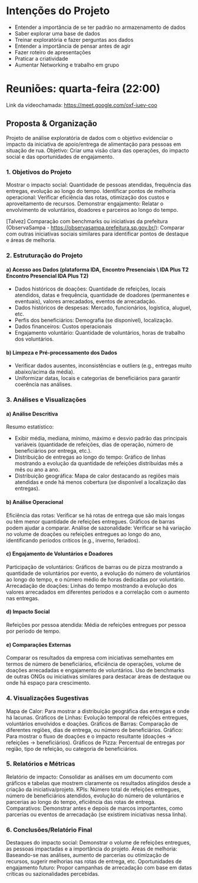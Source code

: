 Intenções do Projeto 
=============================================

- Entender a importância de se ter padrão no armazenamento de dados
- Saber explorar uma base de dados
- Treinar exploratória e fazer perguntas aos dados
- Entender a importância de pensar antes de agir
- Fazer roteiro de apresentações
- Praticar a criatividade
- Aumentar Networking e trabalho em grupo

# Reuniões: quarta-feira (22:00)
Link da videochamada: https://meet.google.com/oxf-iuev-coo

## Proposta & Organização
Projeto de análise exploratória de dados com o objetivo evidenciar o impacto da iniciativa de apoio/entrega de alimentação para pessoas em situação de rua.
Objetivo: Criar uma visão clara das operações, do impacto social e das oportunidades de engajamento.

### 1. Objetivos do Projeto
Mostrar o impacto social: Quantidade de pessoas atendidas, frequência das entregas, evolução ao longo do tempo.
Identificar pontos de melhoria operacional: Verificar eficiência das rotas, otimização dos custos e aproveitamento de recursos.
Demonstrar engajamento: Relatar o envolvimento de voluntários, doadores e parceiros ao longo do tempo.

[Talvez] Comparação com benchmarks ou iniciativas da prefeitura (ObservaSampa - https://observasampa.prefeitura.sp.gov.br/): Comparar com outras iniciativas sociais similares para identificar pontos de destaque e áreas de melhoria.

### 2. Estruturação do Projeto
#### a) Acesso aos Dados (plataforma IDA, Encontro Presenciais \ IDA Plus T2 Encontro Presencial IDA Plus T2)
- Dados históricos de doações: Quantidade de refeições, locais atendidos, datas e frequência, quantidade de doadores (permanentes e eventuais), valores arrecadados, eventos de arrecadação.
- Dados históricos de despesas: Mercado, funcionários, logística, aluguel, etc.
- Perfis dos beneficiários: Demografia (se disponível), localização.
- Dados financeiros: Custos operacionais
- Engajamento voluntário: Quantidade de voluntários, horas de trabalho dos voluntários.

#### b) Limpeza e Pré-processamento dos Dados
- Verificar dados ausentes, inconsistências e outliers (e.g., entregas muito abaixo/acima da média).
- Uniformizar datas, locais e categorias de beneficiários para garantir coerência nas análises.

### 3. Análises e Visualizações
#### a) Análise Descritiva
Resumo estatístico: 
- Exibir média, mediana, mínimo, máximo e desvio padrão das principais variáveis (quantidade de refeições, dias de operação, número de beneficiários por entrega, etc.).
- Distribuição de entregas ao longo do tempo: Gráfico de linhas mostrando a evolução da quantidade de refeições distribuídas mês a mês ou ano a ano.
- Distribuição geográfica: Mapa de calor destacando as regiões mais atendidas e onde há menos cobertura (se disponível a localização das entregas).
#### b) Análise Operacional
Eficiência das rotas: Verificar se há rotas de entrega que são mais longas ou têm menor quantidade de refeições entregues. Gráficos de barras podem ajudar a comparar.
Análise de sazonalidade: Verificar se há variação no volume de doações ou refeições entregues ao longo do ano, identificando períodos críticos (e.g., inverno, feriados).
#### c) Engajamento de Voluntários e Doadores
Participação de voluntários: Gráficos de barras ou de pizza mostrando a quantidade de voluntários por evento, a evolução do número de voluntários ao longo do tempo, e o número médio de horas dedicadas por voluntário.
Arrecadação de doações: Linhas do tempo mostrando a evolução dos valores arrecadados em diferentes períodos e a correlação com o aumento nas entregas.
#### d) Impacto Social
Refeições por pessoa atendida: Média de refeições entregues por pessoa por período de tempo.
#### e) Comparações Externas
Comparar os resultados da empresa com iniciativas semelhantes em termos de número de beneficiários, eficiência de operações, volume de doações arrecadadas e engajamento de voluntários.
Uso de benchmarks de outras ONGs ou iniciativas similares para destacar áreas de destaque ou onde há espaço para crescimento.

### 4. Visualizações Sugestivas
Mapa de Calor: Para mostrar a distribuição geográfica das entregas e onde há lacunas.
Gráficos de Linhas: Evolução temporal de refeições entregues, voluntários envolvidos e doações.
Gráficos de Barras: Comparação de diferentes regiões, dias de entrega, ou número de beneficiários.
Gráfico: Para mostrar o fluxo de doações e o impacto resultante (doações → refeições → beneficiários).
Gráficos de Pizza: Percentual de entregas por região, tipo de refeição, ou categoria de beneficiários.

### 5. Relatórios e Métricas
Relatório de impacto: Consolidar as análises em um documento com gráficos e tabelas que mostrem claramente os resultados atingidos desde a criação da iniciativa/projeto.
KPIs: Número total de refeições entregues, número de beneficiários atendidos, evolução do número de voluntários e parcerias ao longo do tempo, eficiência das rotas de entrega.
Comparativos: Demonstrar antes e depois de marcos importantes, como parcerias ou eventos de arrecadação (se existirem iniciativas nessa linha).

### 6. Conclusões/Relatório Final
Destaques do impacto social: Demonstrar o volume de refeições entregues, as pessoas impactadas e a importância do projeto.
Áreas de melhoria: Baseando-se nas análises, aumento de parcerias ou otimização de recursos, sugerir melhorias nas rotas de entrega, etc.
Oportunidades de engajamento futuro: Propor campanhas de arrecadação com base em datas críticas ou sazionalidades percebidas.
